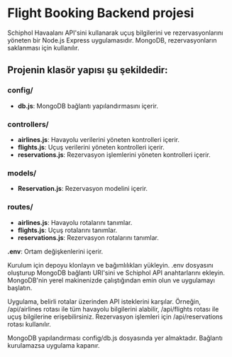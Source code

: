 # Flight Booking Backend projesi 
Schiphol Havaalanı API'sini kullanarak uçuş bilgilerini ve rezervasyonlarını yöneten bir Node.js Express uygulamasıdır. MongoDB, rezervasyonların saklanması için kullanılır.

## Projenin klasör yapısı şu şekildedir:

### config/
- **db.js**: MongoDB bağlantı yapılandırmasını içerir.
### controllers/
- **airlines.js**: Havayolu verilerini yöneten kontrolleri içerir.
- **flights.js**: Uçuş verilerini yöneten kontrolleri içerir.
- **reservations.js**: Rezervasyon işlemlerini yöneten kontrolleri içerir.
### models/
- **Reservation.js**: Rezervasyon modelini içerir.
### routes/
- **airlines.js**: Havayolu rotalarını tanımlar.
- **flights.js**: Uçuş rotalarını tanımlar.
- **reservations.js**: Rezervasyon rotalarını tanımlar.

**.env**: Ortam değişkenlerini içerir.

Kurulum için depoyu klonlayın ve bağımlılıkları yükleyin. .env dosyasını oluşturup MongoDB bağlantı URI'sini ve Schiphol API anahtarlarını ekleyin. MongoDB'nin yerel makinenizde çalıştığından emin olun ve uygulamayı başlatın.

Uygulama, belirli rotalar üzerinden API isteklerini karşılar. Örneğin, /api/airlines rotası ile tüm havayolu bilgilerini alabilir, /api/flights rotası ile uçuş bilgilerine erişebilirsiniz. Rezervasyon işlemleri için /api/reservations rotası kullanılır.

MongoDB yapılandırması config/db.js dosyasında yer almaktadır. Bağlantı kurulamazsa uygulama kapanır.
